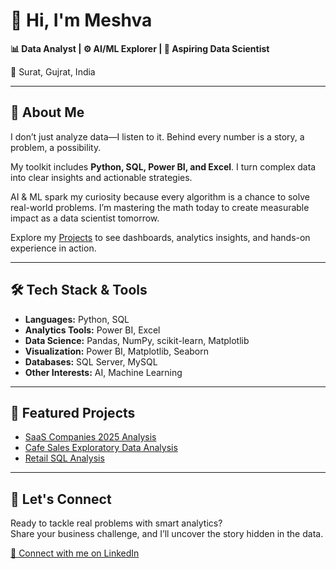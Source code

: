 # 👋 Hi, I'm Meshva

**📊 Data Analyst | ⚙️ AI/ML Explorer | 🚀 Aspiring Data Scientist**

📍 Surat, Gujrat, India 

---

## 📝 About Me

I don’t just analyze data—I listen to it. Behind every number is a story, a problem, a possibility.

My toolkit includes **Python, SQL, Power BI, and Excel**. I turn complex data into clear insights and actionable strategies.

AI & ML spark my curiosity because every algorithm is a chance to solve real-world problems. I’m mastering the math today to create measurable impact as a data scientist tomorrow.

Explore my [Projects](https://github.com/meshvaapatel?tab=repositories) to see dashboards, analytics insights, and hands-on experience in action.

---

## 🛠️ Tech Stack & Tools

- **Languages:** Python, SQL
- **Analytics Tools:** Power BI, Excel
- **Data Science:** Pandas, NumPy, scikit-learn, Matplotlib
- **Visualization:** Power BI, Matplotlib, Seaborn
- **Databases:** SQL Server, MySQL
- **Other Interests:** AI, Machine Learning

---

## 📂 Featured Projects

- [SaaS Companies 2025 Analysis](https://github.com/meshvaaptel/saas-companies-2025-analysis)
- [Cafe Sales Exploratory Data Analysis](https://github.com/meshvaapatel/cafe-sales-exploratory-data-analysis)
- [Retail SQL Analysis](https://github.com/meshvaapatel/retail-sql-analysis)

---

## 🤝 Let's Connect

Ready to tackle real problems with smart analytics?  
Share your business challenge, and I’ll uncover the story hidden in the data.

[🔗 Connect with me on LinkedIn](https://www.linkedin.com/in/meshvaapatel/)
